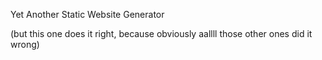 Yet Another Static Website Generator

(but this one does it right, because obviously aallll those other ones did it wrong)
